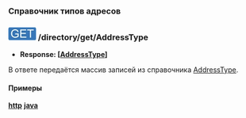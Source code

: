 ### Справочник типов адресов

### ![GET](../../../../img/get.png) /directory/get/AddressType
* **Response: [[AddressType](../../../../types/types.md#com.siams.med.api.AddressType)]**

В ответе передаётся массив записей из справочника [AddressType](../../../../types/types.md#com.siams.med.api.AddressType).

#### Примеры
**[http](examples/get.md)**
**[java](examples/getJava.md)**